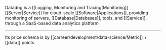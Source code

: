 Datadog is a [[Logging, Monitoring and Tracing|Monitoring]] [[Server|Service]] for cloud-scale [[Software|Applications]], providing monitoring of servers, [[Database|Databases]], tools, and [[Service]], through a SaaS-based data analytics platform

---

Its price schema is by [[carreer/development/data-science/Metric]] + [[data]] points